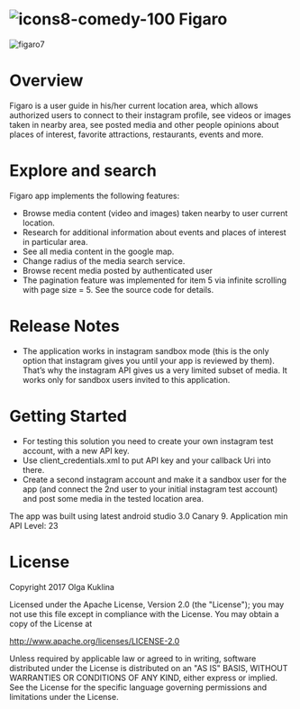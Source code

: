 
#  ![icons8-comedy-100](https://user-images.githubusercontent.com/6971421/29690362-82d0e6a0-88db-11e7-8a34-bc84b0142bb2.png) Figaro 


![figaro7](https://user-images.githubusercontent.com/6971421/29691475-f9eaccc0-88df-11e7-943f-9f89f8937d39.jpg)

Overview
======
Figaro is a user guide in his/her current location area, which allows authorized users to connect to their instagram profile, see videos or images taken in nearby area, see posted media and other people opinions about places of interest, favorite attractions, restaurants, events and more.

Explore and search
======

Figaro app implements the following features:

- Browse media content (video and images) taken nearby to user current location.
- Research for additional information about events and places of interest in particular area. 
- See all media content in the google map. 
- Change radius of the media search service.
- Browse recent media posted by authenticated user
- The pagination feature was implemented for item 5 via infinite scrolling with page size = 5. See the source code for details.

Release Notes
======
- The application works in instagram sandbox mode (this is the only option that instagram gives you until your app is reviewed by them). That’s why the instagram API gives us a very limited subset of media. It works only for sandbox users invited to this application. 

Getting Started
======
- For testing this solution you need to create your own instagram test account, with a new API key. 
- Use client_credentials.xml to put API key and your callback Uri into there. 
- Create a second instagram account and make it a sandbox user for the app (and connect the 2nd user to your initial instagram test account) and post some media in the tested location area. 

The app was built using latest android studio 3.0 Canary 9.
Application min API Level: 23

License
======

Copyright 2017 Olga Kuklina

Licensed under the Apache License, Version 2.0 (the "License"); you may not use this file except in compliance with the License. You may obtain a copy of the License at

http://www.apache.org/licenses/LICENSE-2.0

Unless required by applicable law or agreed to in writing, software distributed under the License is distributed on an "AS IS" BASIS, WITHOUT WARRANTIES OR CONDITIONS OF ANY KIND, either express or implied. See the License for the specific language governing permissions and limitations under the License.
